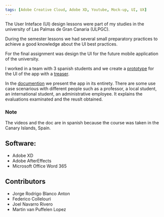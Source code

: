 ```yaml
---
tags: [Adobe Creative Cloud, Adobe XD, Youtube, Mock-up, UI, UX]
---
```


The User Inteface (UI) design lessons were part of my studies in the university of Las Palmas de Gran Canaria (ULPGC).

During the semester lessons we had several small preparatory practices to achieve a good knowledge about the UI best practices.

For the final assignment was design the UI for the future mobile application of the university.

I worked in a team with 3 spanish students and we create a <a href="https://youtu.be/oFMNQ0rdJNg">prototype</a> for the UI of the app with a <a href="https://youtu.be/l7MbmNka6PQf">treaser</a>.

In the <a href="https://github.com/fd-col/fd-col.github.io/blob/main/assets/Memoria_trabajo_de_curso.pdf">documention</a> we present the app in its entirety. There are some use case scenarious with different people such as a professor, a local student, an international student, an administrative employee. It explains the evaluations examinated and the reuslt obtained.

### Note

The videos and the doc are in spanish because the course was taken in the Canary Islands, Spain.

## Software:

- Adobe XD
- Adobe AfterEffects
- Microsoft Office Word 365

## Contributors

- Jorge Rodrigo Blanco Anton
- Federico Collelouri
- Joel Navarro Rivero
- Martin van Puffelen Lopez
